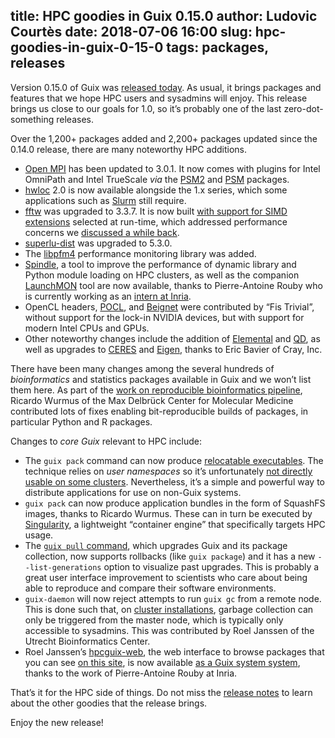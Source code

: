 title: HPC goodies in Guix 0.15.0
author: Ludovic Courtès
date: 2018-07-06 16:00
slug: hpc-goodies-in-guix-0-15-0
tags: packages, releases
---

Version 0.15.0 of Guix was [released
today](https://www.gnu.org/software/guix/blog/2018/gnu-guix-and-guixsd-0.15.0-released/).
As usual, it brings packages and features that we hope HPC users and
sysadmins will enjoy.  This release brings us close to our goals for
1.0, so it’s probably one of the last zero-dot-something releases.

Over the 1,200+ packages added and 2,200+ packages updated since the
0.14.0 release, there are many noteworthy HPC additions.

  - [Open MPI](https://guix-hpc.bordeaux.inria.fr/package/openmpi) has
    been updated to 3.0.1.  It now comes with plugins for Intel
    OmniPath and Intel TrueScale _via_ the
    [PSM2](https://guix-hpc.bordeaux.inria.fr/package/psm2) and
    [PSM](https://guix-hpc.bordeaux.inria.fr/package/psm) packages.
  - [hwloc](https://guix-hpc.bordeaux.inria.fr/package/hwloc) 2.0 is now
    available alongside the 1.x series, which some applications such as
    [Slurm](https://guix-hpc.bordeaux.inria.fr/package/slurm) still
    require.
  - [fftw](https://guix-hpc.bordeaux.inria.fr/package/fftw) was upgraded
    to 3.3.7.  It is now built [with support for SIMD
    extensions](https://git.savannah.gnu.org/cgit/guix.git/commit/?id=65bb22796f854cbc3eae053a80b1d64365dad376)
    selected at run-time, which addressed performance concerns we
    [discussed a while
    back](https://guix-hpc.bordeaux.inria.fr/blog/2018/01/pre-built-binaries-vs-performance/).
  - [superlu-dist](https://guix-hpc.bordeaux.inria.fr/package/superlu-dist)
    was upgraded to 5.3.0.
  - The [libpfm4](https://guix-hpc.bordeaux.inria.fr/package/libpfm4)
    performance monitoring library was added.
  - [Spindle](https://guix-hpc.bordeaux.inria.fr/package/spindle), a
    tool to improve the performance of dynamic library and Python module
    loading on HPC clusters, as well as the companion
    [LaunchMON](https://guix-hpc.bordeaux.inria.fr/package/launchmon)
    tool are now available, thanks to Pierre-Antoine Rouby who is
    currently working as an [intern at
    Inria](https://www.gnu.org/software/guix/blog/2018/guix-welcomes-outreachy-gsoc-and-guix-hpc-interns/).
  - OpenCL headers,
    [POCL](https://guix-hpc.bordeaux.inria.fr/package/pocl), and
    [Beignet](https://guix-hpc.bordeaux.inria.fr/package/beignet) were
    contributed by “Fis Trivial”, without support for the lock-in NVIDIA
    devices, but with support for modern Intel CPUs and GPUs.
  - Other noteworthy changes include the addition of
    [Elemental](https://guix-hpc.bordeaux.inria.fr/package/elemental)
    and [QD](https://guix-hpc.bordeaux.inria.fr/package/qd), as well as
    upgrades to
    [CERES](https://guix-hpc.bordeaux.inria.fr/package/ceres-solver) and
    [Eigen](https://guix-hpc.bordeaux.inria.fr/package/eigen), thanks to
    Eric Bavier of Cray, Inc.

There have been many changes among the several hundreds of
*bioinformatics* and statistics packages available in Guix and we won’t
list them here.  As part of the [work on reproducible bioinformatics
pipeline](https://guix-hpc.bordeaux.inria.fr/blog/2018/05/paper-on-reproducible-bioinformatics-pipelines-with-guix/),
Ricardo Wurmus of the Max Delbrück Center for Molecular Medicine
contributed lots of fixes enabling bit-reproducible builds of packages,
in particular Python and R packages.

Changes to *core Guix* relevant to HPC include:

  - The `guix pack` command can now produce [relocatable
    executables](https://www.gnu.org/software/guix/blog/2018/tarballs-the-ultimate-container-image-format/).
    The technique relies on _user namespaces_ so it’s unfortunately [not
    directly usable on some
    clusters](https://guix-hpc.bordeaux.inria.fr/blog/2017/09/reproducibility-and-root-privileges/).
    Nevertheless, it’s a simple and powerful way to distribute
    applications for use on non-Guix systems.
  - `guix pack` can now produce application bundles in the form of
    SquashFS images, thanks to Ricardo Wurmus.  These can in turn be
    executed by [Singularity](http://singularity.lbl.gov), a lightweight
    “container engine” that specifically targets HPC usage.
  - The [`guix pull`
    command](https://www.gnu.org/software/guix/manual/en/html_node/Invoking-guix-pull.html),
    which upgrades Guix and its package collection, now supports
    rollbacks (like `guix package`) and it has a new
    `--list-generations` option to visualize past upgrades.  This is
    probably a great user interface improvement to scientists who care
    about being able to reproduce and compare their software
    environments.
  - `guix-daemon` will now reject attempts to run `guix gc` from a
    remote node.  This is done such that, on [cluster
    installations](https://guix-hpc.bordeaux.inria.fr/blog/2017/11/installing-guix-on-a-cluster/),
    garbage collection can only be triggered from the master node, which
    is typically only accessible to sysadmins.  This was contributed by
    Roel Janssen of the Utrecht Bioinformatics Center.
  - Roel Janssen’s
    [hpcguix-web](https://guix-hpc.bordeaux.inria.fr/package/hpcguix-web),
    the web interface to browse packages that you can see [on this
    site](https://guix-hpc.bordeaux.inria.fr/browse), is now available
    [as a Guix system
    system](https://www.gnu.org/software/guix/manual/en/html_node/Web-Services.html#index-hpcguix_002dweb_002dservice_002dtype),
    thanks to the work of Pierre-Antoine Rouby at Inria.

That’s it for the HPC side of things.  Do not miss the [release
notes](https://www.gnu.org/software/guix/blog/2018/gnu-guix-and-guixsd-0.15.0-released/)
to learn about the other goodies that the release brings.

Enjoy the new release!

